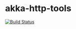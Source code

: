 akka-http-tools
=============

[![Build Status](https://travis-ci.org/sbuslab/akka-http-tools.svg?branch=master)](https://travis-ci.org/sbuslab/akka-http-tools)
